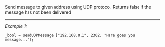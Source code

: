 Send message to given address using UDP protocol. Returns false if the message has not been delivered


---
*Example 1:*
```sqf
_bool = sendUDPMessage ["192.168.0.1", 2302, "Here goes you message..."];
```